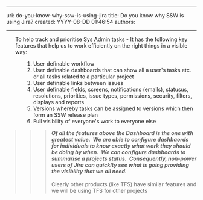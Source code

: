 

---
uri: do-you-know-why-ssw-is-using-jira
title: Do you know why SSW is using Jira?
created: YYYY-08-DD 01:46:54
authors:

---




<span class='intro'> 
  <ol>To help track and prioritise Sys Admin tasks - It has the following key features that help us to work efficiently on the right things in a visible way&#58; </ol>
    <ol></ol>
 </span>


  <p>
    <strong>
    </strong>
  </p>
<ol>
    <ol>
        <ol>
            <li>User definable workflow </li>
            <li>User definable dashboards that can show all a user's tasks etc. or all tasks related to a particular project&#160; </li>
            <li>User definable links between issues&#160; </li>
            <li>User definable fields, screens, notifications (emails), statusus, resolutions, priorities, issue types, permissions, security, filters, displays and reports </li>
            <li>Versions whereby tasks can be assigned to versions which then form an SSW release plan </li>
            <li>Full visibility of everyone's work to everyone else </li>
        </ol>
    </ol>
</ol>
<blockquote dir="ltr" style="margin-right&#58;0px;"><blockquote dir="ltr" style="margin-right&#58;0px;"><blockquote dir="ltr" style="margin-right&#58;0px;">
<p><strong><em>Of all the features above the Dashboard is the one with greatest value.&#160; We are able to configure dashbaords for individuals to know exactly what work they should be doing by when.&#160; We can configure dashboards to summarise a projects status.&#160; Consequently, non-power users of Jira can quicklty see what is going providing the visibility that we all need.</em></strong><br>
<br>
Clearly other products (like TFS) have similar features and we will be using TFS for other projects</p>
</blockquote></blockquote></blockquote>



